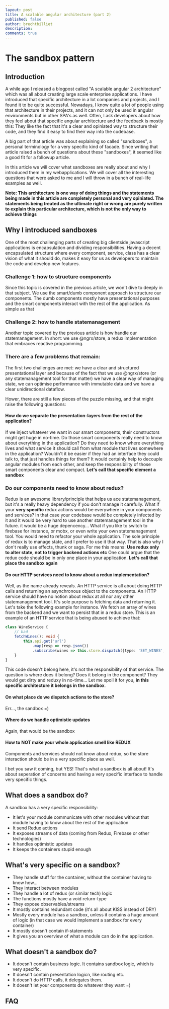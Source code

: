 ```yaml
---		
layout: post		
title: A scalable angular architecture (part 2)
published: false
author: brechtbilliet
description: 
comments: true
---
```


# The sandbox pattern

## Introduction

A while ago I released a blogpost called "A scalable angular 2 architecture" which was all about creating large scale enterprise applications.
I have introduced that specific architecture in a lot companies and projects, and I found it to be quite successful. Nowadays, I know quite a lot of people using that architecture in their projects, and it can not only be used in angular environments but in other SPA's as well.
Often, I ask developers about how they feel about that specific angular architecture and the feedback is mostly this:
They like the fact that it's a clear and opiniated way to structure their code, and they find it easy to find their way into the codebase.

A big part of that article was about explaining so called "sandboxes", a personal terminology for a very specific kind of facade.
Since writing that article raised a bunch of questions about these "sandboxes", it seemed like a good fit for a followup article.

In this article we will cover what sandboxes are really about and why I introduced them in my webapplications.
We will cover all the interesting questions that were asked to me and I will throw in a bunch of real-life examples as well.

**Note: This architecture is one way of doing things and the statements being made in this article are completely personal and very opiniated.
The statements being treated as the ultimate right or wrong are purely written to explain this particular architecture, which is not the only way to achieve things**

## Why I introduced sandboxes

One of the most challenging parts of creating big clientside javascript applications is encapsulation and dividing responsibilities. Having a decent encapsulated structure where every component, service, class has a clear vision of what it should do, makes it easy for us as developers to maintain the code and develop new features. 

### Challenge 1: how to structure components

Since this topic is covered in the previous article, we won't dive to deeply in that subject.
We use the smart/dumb component approach to structure our components. The dumb components mostly have presentational purposes and the smart components interact with 
the rest of the application. As simple as that

### Challenge 2: how to handle statemanagement

Another topic covered by the previous article is how handle our statemanagement. In short: we use @ngrx/store, a redux implementation that embraces reactive programming. 

### There are a few problems that remain:

The first two challenges are met: we have a clear and structured presentational layer and because of the fact that we use @ngrx/store (or any statemanagement tool for that matter) we have a clear way of managing state, we
can optimise performance with immutable data and we have a clear unidirectional dataflow.

Hower, there are still a few pieces of the puzzle missing, and that might raise the following questions:

#### How do we separate the presentation-layers from the rest of the application?

If we inject whatever we want in our smart components, their constructors might get huge in no-time. Do those smart components really need to know about everything in the application? Do they need to know where everything lives and what service it should call from what module that lives somewhere in the application? Wouldn't it be easier if they had an interface they could talk to, that just handles things for them?
It would certainly help to decouple angular modules from each other, and keep the responsibility of those smart components clear and compact. **Let's call that specific element a sandbox**

### Do our components need to know about redux?

Redux is an awesome library/principle that helps us ace statemanagement, but it's a really heavy dependency if you don't manage it carefully. What if your **very specific** redux actions would be everywhere in your components and services? In that case your codebase would be completely infected by it and it would be very hard to use another statemanagement tool in the future.
it would be a huge depencency... What if you like to switch to firebase for instance, or mobx, or even write your own statemanagement tool. You would need to refactor your whole application. The sole principle of redux is to manage state, and I prefer to use it that way. That is also why I don't really use effects, thunk or saga.
For me this means: **Use redux only to alter state, not to trigger backend actions etc**
One could argue that the redux code should be in only one place in your application. **Let's call that place the sandbox again**

#### Do our HTTP services need to know about a redux implementation?

Well, as the name already reveals. An HTTP service is all about doing HTTP calls and returning an asynchronous object to the components. An HTTP service should have no notion about redux at all nor any other statemanagement tool. It's sole purpose is fetching data and returning it. Let's take the following example for instance. We fetch an array of wines from the backend and we want to persist that in a redux store. This is an example of an HTTP service that is being abused to achieve that:

```typescript
class WineService {
	// bad
	fetchWines(): void {
		this.api.get('url')
			.map(resp => resp.json())
			.subscribe(wines => this.store.dispatch({type: 'SET_WINES', payload: {wines}});
	}
}
```

This code doesn't belong here, it's not the responsibility of that service. The question is where does it belong?
Does it belong in the component? They would get dirty and reduxy in no-time...
Let me spoil it for you, **in this specific architecture it belongs in the sandbox**.


#### On what place do we dispatch actions to the store?

Err..., the sandbox =)

#### Where do we handle optimistic updates

Again, that would be the sandbox

#### How to NOT make your whole application smell like REDUX

Components and services should not know about redux, so the store interaction should be in a very specific place as well.

I bet you saw it coming, but YES! That's what a sandbox is all about! It's about seperation of concerns and having a very specific interface to handle very specific things.

## What does a sandbox do?

A sandbox has a very specific responsibility:

- It let's your module communicate with other modules without that module having to know about the rest of the application
- It send Redux actions
- It exposes streams of data (coming from Redux, Firebase or other technologies)
- It handles optimistic updates
- It keeps the containers stupid enough

## What's very specific on a sandbox?

- They handle stuff for the container, without the container having to know how...
- They interact between modules
- They handle a lot of redux (or similar tech) logic
- The functions mostly have a void return-type
- They expose observables/streams
- It mostly contains redundant code (it's all about KISS instead of DRY)
- Mostly every module has a sandbox, unless it contains a huge amount of logic (in that case we would implement a sandbox for every container)
- It mostly doesn't contain if-statements
- It gives you an overview of what a module can do in the application.

## What doesn't a sandbox do?

- It doesn't contain business logic. It contains sandbox logic, which is very specific.
- It doesn't contain presentation logicn, like routing etc.
- It doesn't do HTTP calls, it delegates them.
- It doesn't let your components do whatever they want =)

## FAQ